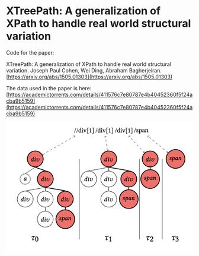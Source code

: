 # XTreePath: A generalization of XPath to handle real world structural variation

Code for the paper:

XTreePath: A generalization of XPath to handle real world structural variation. Joseph Paul Cohen, Wei Ding, Abraham Bagherjeiran. [https://arxiv.org/abs/1505.01303](https://arxiv.org/abs/1505.01303)

The data used in the paper is here: [https://academictorrents.com/details/411576c7e80787e4b40452360f5f24acba9b5159](https://academictorrents.com/details/411576c7e80787e4b40452360f5f24acba9b5159)

![](treepath-figure.png)
